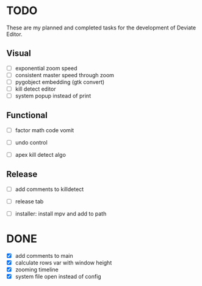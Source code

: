 # TODO  
  
These are my planned and completed tasks for the development of Deviate Editor.  
  
  
## Visual  
  
- [ ] exponential zoom speed  
- [ ] consistent master speed through zoom  
- [ ] pygobject embedding (gtk convert)  
- [ ] kill detect editor  
- [ ] system popup instead of print  
  
## Functional
  
- [ ] factor math code vomit  
- [ ] undo control  
- [ ] apex kill detect algo  
  
  
## Release  
  
- [ ] add comments to killdetect  
- [ ] release tab  
- [ ] installer: install mpv and add to path  
  
  
# DONE  
  
- [X] add comments to main
- [X] calculate rows var with window height  
- [X] zooming timeline  
- [X] system file open instead of config  
